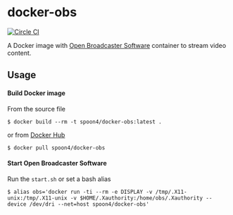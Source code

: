 # docker-obs

[![Circle CI](https://circleci.com/gh/Spoon4/docker-obs.svg?style=svg)](https://circleci.com/gh/Spoon4/docker-obs)

A Docker image with [Open Broadcaster Software][obs] container to stream video content.

## Usage

#### Build Docker image

From the source file

	$ docker build --rm -t spoon4/docker-obs:latest .


or from [Docker Hub][dockerhub]

	$ docker pull spoon4/docker-obs


#### Start Open Broadcaster Software

Run the `start.sh` or set a bash alias
	
	$ alias obs='docker run -ti --rm -e DISPLAY -v /tmp/.X11-unix:/tmp/.X11-unix -v $HOME/.Xauthority:/home/obs/.Xauthority --device /dev/dri --net=host spoon4/docker-obs'

[obs]: https://obsproject.com
[dockerhub]: https://hub.docker.com/r/spoon4/docker-obs
